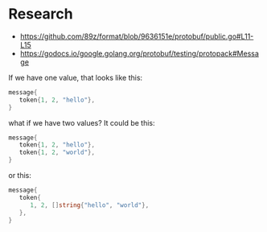 # Research

- https://github.com/89z/format/blob/9636151e/protobuf/public.go#L11-L15
- https://godocs.io/google.golang.org/protobuf/testing/protopack#Message

If we have one value, that looks like this:

~~~go
message{
   token{1, 2, "hello"},
}
~~~

what if we have two values? It could be this:

~~~go
message{
   token{1, 2, "hello"},
   token{1, 2, "world"},
}
~~~

or this:

~~~go
message{
   token{
      1, 2, []string{"hello", "world"},
   },
}
~~~
